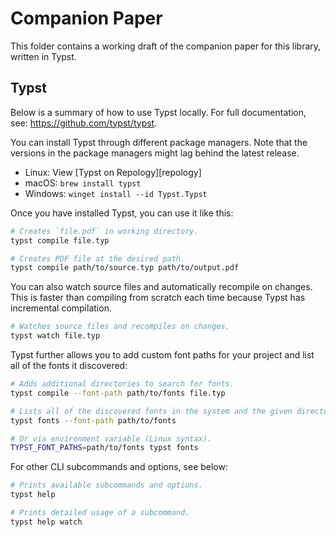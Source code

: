 # Companion Paper

This folder contains a working draft of the companion paper for this library, written in Typst.

## Typst

Below is a summary of how to use Typst locally.
For full documentation, see: https://github.com/typst/typst.

You can install Typst through different package managers.
Note that the versions in the package managers might lag behind the latest release.
  - Linux: View [Typst on Repology][repology]
  - macOS: `brew install typst`
  - Windows: `winget install --id Typst.Typst`

Once you have installed Typst, you can use it like this:
```sh
# Creates `file.pdf` in working directory.
typst compile file.typ

# Creates PDF file at the desired path.
typst compile path/to/source.typ path/to/output.pdf
```

You can also watch source files and automatically recompile on changes. This is
faster than compiling from scratch each time because Typst has incremental
compilation.
```sh
# Watches source files and recompiles on changes.
typst watch file.typ
```

Typst further allows you to add custom font paths for your project and list all
of the fonts it discovered:
```sh
# Adds additional directories to search for fonts.
typst compile --font-path path/to/fonts file.typ

# Lists all of the discovered fonts in the system and the given directory.
typst fonts --font-path path/to/fonts

# Or via environment variable (Linux syntax).
TYPST_FONT_PATHS=path/to/fonts typst fonts
```

For other CLI subcommands and options, see below:
```sh
# Prints available subcommands and options.
typst help

# Prints detailed usage of a subcommand.
typst help watch
```
